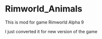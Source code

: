 # Rimworld_Animals

This is mod for game Rimworld Alpha 9

I just converted it for new version of the game
